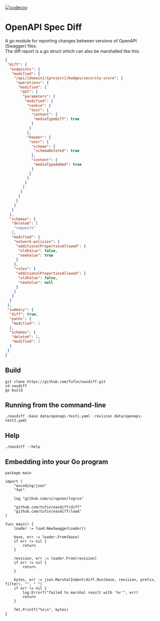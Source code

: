 [![codecov](https://codecov.io/gh/Tufin/oasdiff/branch/master/graph/badge.svg?token=Y8BM6X77JY)](https://codecov.io/gh/Tufin/oasdiff)

# OpenAPI Spec Diff
A go module for reporting changes between versions of OpenAPI (Swagger) files.    
The diff report is a go struct which can also be marshalled like this:
```json
{
 "diff": {
  "endpoints": {
   "modified": {
    "/api/{domain}/{project}/badges/security-score": {
     "operations": {
      "modified": {
       "GET": {
        "parameters": {
         "modified": {
          "cookie": {
           "test": {
            "content": {
             "mediaTypeDiff": true
            }
           }
          },
          "header": {
           "user": {
            "schema": {
             "schemaDeleted": true
            },
            "content": {
             "mediaTypeAdded": true
            }
           }
          }
         }
        }
       }
      }
     }
    }
   }
  },
  "schemas": {
   "deleted": [
    "requests"
   ],
   "modified": {
    "network-policies": {
     "additionalPropertiesAllowed": {
      "oldValue": false,
      "newValue": true
     }
    },
    "rules": {
     "additionalPropertiesAllowed": {
      "oldValue": false,
      "newValue": null
     }
    }
   }
  }
 },
 "summary": {
  "diff": true,
  "paths": {
   "modified": 1
  },
  "schemas": {
   "deleted": 1,
   "modified": 2
  }
 }
}
```

## Build
```
git clone https://github.com/Tufin/oasdiff.git
cd oasdiff
go build
```

## Running from the command-line
```
./oasdiff -base data/openapi-test1.yaml -revision data/openapi-test2.yaml
```

## Help
```
./oasdiff --help
```

## Embedding into your Go program
```
package main

import (
	"encoding/json"
	"fmt"

	log "github.com/sirupsen/logrus"

	"github.com/tufin/oasdiff/diff"
	"github.com/tufin/oasdiff/load"
)

func main() {
	loader := load.NewSwaggerLoader()

	base, err := loader.From(base)
	if err != nil {
		return
	}

	revision, err := loader.From(revision)
	if err != nil {
		return
	}

	bytes, err := json.MarshalIndent(diff.Run(base, revision, prefix, filter), "", " ")
	if err != nil {
		log.Errorf("failed to marshal result with '%v'", err)
		return
	}

	fmt.Printf("%s\n", bytes)
}
```
